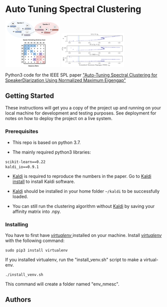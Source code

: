 
# Auto Tuning Spectral Clustering

<img src="./pics/adj_mat.png" width="35%" height="35%">
<img src="./pics/gp_vs_nme.png" width="40%" height="40%">


Python3 code for the IEEE SPL paper ["Auto-Tuning Spectral Clustering for SpeakerDiarization Using Normalized Maximum Eigengap"](https://drive.google.com/file/d/1CdEJPrpW6pRCObrppcZnw0_hRwWIHxi8/view?usp=sharing)




## Getting Started

These instructions will get you a copy of the project up and running on your local machine for development and testing purposes. See deployment for notes on how to deploy the project on a live system.

### Prerequisites

* This repo is based on python 3.7.

* The mainly required python3 libraries:
```
scikit-learn==0.22
kaldi_io==0.9.1
```
* [Kaldi](https://kaldi-asr.org/doc/about.html) is required to reproduce the numbers in the paper. Go to [Kaldi install](http://jrmeyer.github.io/asr/2016/01/26/Installing-Kaldi.html) to install Kaldi software.

* [Kaldi](https://kaldi-asr.org/doc/about.html) should  be installed in your home folder `~/kaldi` to be successfully loaded.

* You can still run the clustering algorithm without [Kaldi](http://jrmeyer.github.io/asr/2016/01/26/Installing-Kaldi.html) by saving your affinity matrix into .npy.

### Installing

You have to first have [_virtualenv_ ](https://docs.python-guide.org/dev/virtualenvs/) installed on your machine. Install [_virtualenv_ ](https://docs.python-guide.org/dev/virtualenvs/) with the following command:
```
sudo pip3 install virtualenv 
```

If you installed virtualenv, run the "install_venv.sh" script to make a virtual-env.
```
./install_venv.sh
```
This command will create a folder named "env_nmesc".




## Authors


